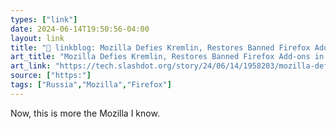 ```yaml
---
types: ["link"]
date: 2024-06-14T19:50:56-04:00
layout: link
title: "🔗 linkblog: Mozilla Defies Kremlin, Restores Banned Firefox Add-ons in Russia - Slashdot'"
art_title: "Mozilla Defies Kremlin, Restores Banned Firefox Add-ons in Russia - Slashdot"
art_link: "https://tech.slashdot.org/story/24/06/14/1958203/mozilla-defies-kremlin-restores-banned-firefox-add-ons-in-russia?utm_source=rss1.0mainlinkanon&utm_medium=feed"
source: ["https:"]
tags: ["Russia","Mozilla","Firefox"]
---
```

Now, this is more the Mozilla I know.

